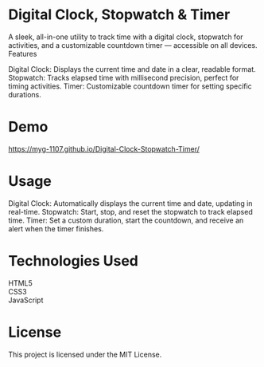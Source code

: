 # Digital Clock, Stopwatch & Timer
A sleek, all-in-one utility to track time with a digital clock, stopwatch for activities, and a customizable countdown timer — accessible on all devices.
Features

Digital Clock: Displays the current time and date in a clear, readable format.
Stopwatch: Tracks elapsed time with millisecond precision, perfect for timing activities.
Timer: Customizable countdown timer for setting specific durations.

# Demo
https://myg-1107.github.io/Digital-Clock-Stopwatch-Timer/

# Usage

Digital Clock: Automatically displays the current time and date, updating in real-time.
Stopwatch: Start, stop, and reset the stopwatch to track elapsed time.
Timer: Set a custom duration, start the countdown, and receive an alert when the timer finishes.

# Technologies Used

HTML5 <br>
CSS3<Br>
JavaScript

# License
This project is licensed under the MIT License.
